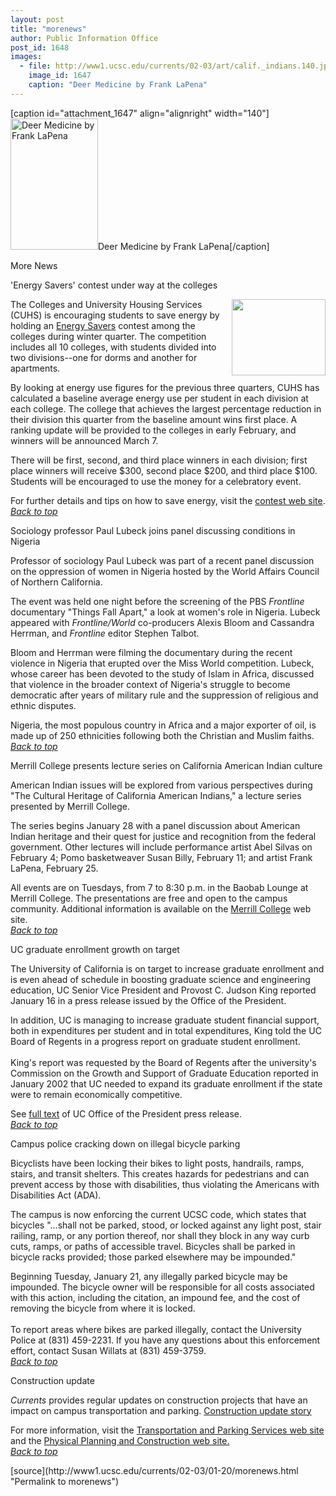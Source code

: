```yaml
---
layout: post
title: "morenews"
author: Public Information Office
post_id: 1648
images:
  - file: http://www1.ucsc.edu/currents/02-03/art/calif._indians.140.jpg
    image_id: 1647
    caption: "Deer Medicine by Frank LaPena"
---
```


[caption id="attachment_1647" align="alignright" width="140"]<a href="http://localhost/mysite/wp-content/uploads/2003/01/calif._indians.140.jpg"><img class="size-full wp-image-1647" src="http://localhost/mysite/wp-content/uploads/2003/01/calif._indians.140.jpg" alt="Deer Medicine by Frank LaPena" width="140" height="210" /></a>Deer Medicine by Frank LaPena[/caption]
<p class="pagehead">
  More News
</p>
<p class="sectionhead">
  <a name="energy" id="energy"></a>'Energy Savers' contest under way at the colleges<br>
</p>
<p>
  <img align="right" height="122" src="../art/energyslug.gif" width="150" alt="">The Colleges and University Housing Services (CUHS) is encouraging students to save energy by holding an <a href="http://www2.ucsc.edu/cuhsfacilities/Energy/EnergySaverpage.htm">Energy Savers</a> contest among the colleges during winter quarter. The competition includes all 10 colleges, with students divided into two divisions--one for dorms and another for apartments.
</p>
<p>
  By looking at energy use figures for the previous three quarters, CUHS has calculated a baseline average energy use per student in each division at each college. The college that achieves the largest percentage reduction in their division this quarter from the baseline amount wins first place. A ranking update will be provided to the colleges in early February, and winners will be announced March 7.
</p>
<p>
  There will be first, second, and third place winners in each division; first place winners will receive $300, second place $200, and third place $100. Students will be encouraged to use the money for a celebratory event.
</p>
<p>
  For further details and tips on how to save energy, visit the <a href="http://www2.ucsc.edu/cuhsfacilities/Energy/EnergySaverpage.htm">contest web site</a>.<br>
  <a href="#energy"><i>Back to top</i></a><br>
</p>
<p class="sectionhead">
  <a name="lubeck" id="lubeck"></a>Sociology professor Paul Lubeck joins panel discussing conditions in Nigeria
</p>
<p>
  Professor of sociology Paul Lubeck was part of a recent panel discussion on the oppression of women in Nigeria hosted by the World Affairs Council of Northern California.<br>
</p>
<p>
  The event was held one night before the screening of the PBS <i>Frontline</i> documentary "Things Fall Apart," a look at women's role in Nigeria. Lubeck appeared with <i>Frontline/World</i> co-producers Alexis Bloom and Cassandra Herrman, and <i>Frontline</i> editor Stephen Talbot.
</p>
<p>
  Bloom and Herrman were filming the documentary during the recent violence in Nigeria that erupted over the Miss World competition. Lubeck, whose career has been devoted to the study of Islam in Africa, discussed that violence in the broader context of Nigeria's struggle to become democratic after years of military rule and the suppression of religious and ethnic disputes.<br>
</p>
<p>
  Nigeria, the most populous country in Africa and a major exporter of oil, is made up of 250 ethnicities following both the Christian and Muslim faiths.<br>
  <a href="#energy"><i>Back to top</i></a>
</p>
<p class="sectionhead">
  <a name="series" id="series"></a>Merrill College presents lecture series on California American Indian culture
</p>
<p>
  American Indian issues will be explored from various perspectives during "The Cultural Heritage of California American Indians," a lecture series presented by Merrill College.<br>
</p>
<p>
  The series begins January 28 with a panel discussion about American Indian heritage and their quest for justice and recognition from the federal government. Other lectures will include performance artist Abel Silvas on February 4; Pomo basketweaver Susan Billy, February 11; and artist Frank LaPena, February 25.<br>
</p>
<p>
  All events are on Tuesdays, from 7 to 8:30 p.m. in the Baobab Lounge at Merrill College. The presentations are free and open to the campus community. Additional information is available on the <a href="http://www2.ucsc.edu/merrill/activities/amerindevents.html">Merrill College</a> web site.<br>
  <a href="#energy"><i>Back to top</i></a>
</p>
<p>
  <span class="sectionhead"><a name="growth" id="growth"></a>UC graduate enrollment growth on target<br></span>
</p>
<p>
  The University of California is on target to increase graduate enrollment and is even ahead of schedule in boosting graduate science and engineering education, UC Senior Vice President and Provost C. Judson King reported January 16 in a press release issued by the Office of the President.<br>
</p>
<p>
  In addition, UC is managing to increase graduate student financial support, both in expenditures per student and in total expenditures, King told the UC Board of Regents in a progress report on graduate student enrollment.<br>
  <br>
  King's report was requested by the Board of Regents after the university's Commission on the Growth and Support of Graduate Education reported in January 2002 that UC needed to expand its graduate enrollment if the state were to remain economically competitive.<br>
</p>
<p>
  See <a href="http://www.ucop.edu/news/archives/2003/jan16art2.htm">full text</a> of UC Office of the President press release.<br>
  <a href="#energy"><i>Back to top</i></a>
</p>
<p class="sectionhead">
  <a name="bikes" id="bikes"></a>Campus police cracking down on illegal bicycle parking
</p>
<p>
  Bicyclists have been locking their bikes to light posts, handrails, ramps, stairs, and transit shelters. This creates hazards for pedestrians and can prevent access by those with disabilities, thus violating the Americans with Disabilities Act (ADA).<br>
</p>
<p>
  The campus is now enforcing the current UCSC code, which states that bicycles "...shall not be parked, stood, or locked against any light post, stair railing, ramp, or any portion thereof, nor shall they block in any way curb cuts, ramps, or paths of accessible travel. Bicycles shall be parked in bicycle racks provided; those parked elsewhere may be impounded."
</p>
<p>
  Beginning Tuesday, January 21, any illegally parked bicycle may be impounded. The bicycle owner will be responsible for all costs associated with this action, including the citation, an impound fee, and the cost of removing the bicycle from where it is locked.<br>
  <br>
  To report areas where bikes are parked illegally, contact the University Police at (831) 459-2231. If you have any questions about this enforcement effort, contact Susan Willats at (831) 459-3759.<br>
  <a href="#energy"><i>Back to top</i></a><br>
</p>
<p class="sectionhead">
  <a name="Construction" id="Construction"></a>Construction update
</p>
<p>
  <i>Currents</i> provides regular updates on construction projects that have an impact on campus transportation and parking. <a href="../../construction.html">Construction update story</a>
</p>
<p>
  For more information, visit the <a href="http://www2.ucsc.edu/taps/">Transportation and Parking Services web site</a> and the <a href="http://www2.ucsc.edu/ppc/">Physical Planning and Construction web site.<br></a><a href="#energy"><i>Back to top</i></a>
</p>
<p>

</p>
[source](http://www1.ucsc.edu/currents/02-03/01-20/morenews.html "Permalink to morenews")
